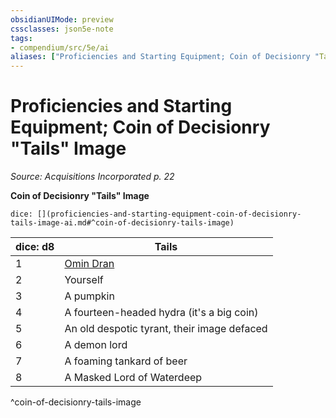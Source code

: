 ```yaml
---
obsidianUIMode: preview
cssclasses: json5e-note
tags:
- compendium/src/5e/ai
aliases: ["Proficiencies and Starting Equipment; Coin of Decisionry "Tails" Image"]
---
```

# Proficiencies and Starting Equipment; Coin of Decisionry "Tails" Image
*Source: Acquisitions Incorporated p. 22* 

**Coin of Decisionry "Tails" Image**

`dice: [](proficiencies-and-starting-equipment-coin-of-decisionry-tails-image-ai.md#^coin-of-decisionry-tails-image)`

| dice: d8 | Tails |
|----------|-------|
| 1 | [Omin Dran](2-Mechanics/CLI/bestiary/npc/omin-dran-ai.md) |
| 2 | Yourself |
| 3 | A pumpkin |
| 4 | A fourteen-headed hydra (it's a big coin) |
| 5 | An old despotic tyrant, their image defaced |
| 6 | A demon lord |
| 7 | A foaming tankard of beer |
| 8 | A Masked Lord of Waterdeep |
^coin-of-decisionry-tails-image